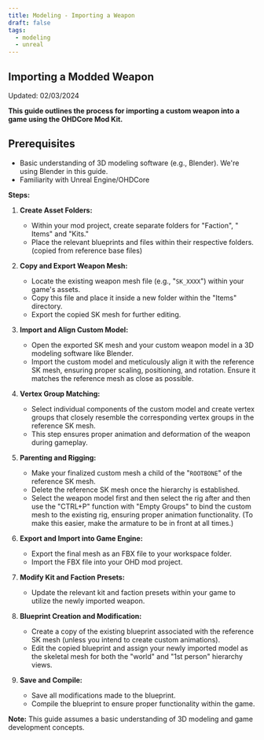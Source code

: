 ```yaml
---
title: Modeling - Importing a Weapon
draft: false
tags:
  - modeling
  - unreal
---
```

## Importing a Modded Weapon

Updated: 02/03/2024

**This guide outlines the process for importing a custom weapon into a game using the OHDCore Mod Kit.**

## Prerequisites
* Basic understanding of 3D modeling software (e.g., Blender). We're using Blender in this guide.
* Familiarity with Unreal Engine/OHDCore

**Steps:**

1. **Create Asset Folders:**

    * Within your mod project, create separate folders for "Faction", " Items" and "Kits."
    * Place the relevant blueprints and files within their respective folders. (copied from reference base files)

2. **Copy and Export Weapon Mesh:**

    * Locate the existing weapon mesh file (e.g., "`SK_XXXX`") within your game's assets.
    * Copy this file and place it inside a new folder within the "Items" directory.
    * Export the copied SK mesh for further editing.

3. **Import and Align Custom Model:**

    * Open the exported SK mesh and your custom weapon model in a 3D modeling software like Blender.
    * Import the custom model and meticulously align it with the reference SK mesh, ensuring proper scaling, positioning, and rotation. Ensure it matches the reference mesh as close as possible.

4. **Vertex Group Matching:**

    * Select individual components of the custom model and create vertex groups that closely resemble the corresponding vertex groups in the reference SK mesh.
    * This step ensures proper animation and deformation of the weapon during gameplay.

5. **Parenting and Rigging:**

    * Make your finalized custom mesh a child of the "`ROOTBONE`" of the reference SK mesh.
    * Delete the reference SK mesh once the hierarchy is established.
    * Select the weapon model first and then select the rig after and then use the "CTRL+P" function with "Empty Groups" to bind the custom mesh to the existing rig, ensuring proper animation functionality. (To make this easier, make the armature to be in front at all times.)

6. **Export and Import into Game Engine:**

    * Export the final mesh as an FBX file to your workspace folder.
    * Import the FBX file into your OHD mod project.

7. **Modify Kit and Faction Presets:**

    * Update the relevant kit and faction presets within your game to utilize the newly imported weapon.

8. **Blueprint Creation and Modification:**

    * Create a copy of the existing blueprint associated with the reference SK mesh (unless you intend to create custom animations).
    * Edit the copied blueprint and assign your newly imported model as the skeletal mesh for both the "world" and "1st person" hierarchy views.

9. **Save and Compile:**

    * Save all modifications made to the blueprint.
    * Compile the blueprint to ensure proper functionality within the game.

**Note:** This guide assumes a basic understanding of 3D modeling and game development concepts. 